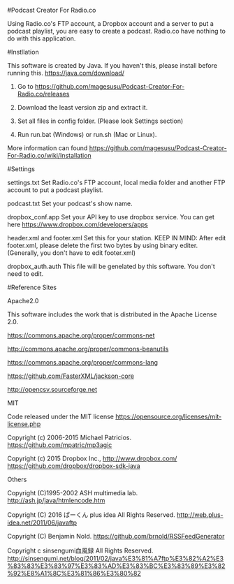 #Podcast Creator For Radio.co

Using Radio.co's FTP account, a Dropbox account and a server to put a podcast playlist, you are easy to create a podcast.
Radio.co have nothing to do with this application.


#Instllation

This software is created by Java. If you haven't this, please install before running this. https://java.com/download/ 

1. Go to https://github.com/magesusu/Podcast-Creator-For-Radio.co/releases

2. Download the least version zip and extract it.

3. Set all files in config folder. (Please look Settings section)

4. Run run.bat (Windows) or run.sh (Mac or Linux).

More information can found https://github.com/magesusu/Podcast-Creator-For-Radio.co/wiki/Installation

#Settings

settings.txt	Set Radio.co's FTP account, local media folder and another FTP account to put a podcast playlist.

podcast.txt	Set your podcast's show name.

dropbox_conf.app	Set your API key to use dropbox service. You can get here https://www.dropbox.com/developers/apps

header.xml and footer.xml	Set this for your station. KEEP IN MIND: After edit footer.xml, please delete the first two bytes by using binary editer. (Generally, you don't have to edit footer.xml) 

dropbox_auth.auth	This file will be genelated by this software. You don't need to edit.


#Reference Sites

Apache2.0

This software includes the work that is distributed in the Apache License 2.0.

https://commons.apache.org/proper/commons-net

http://commons.apache.org/proper/commons-beanutils

https://commons.apache.org/proper/commons-lang

https://github.com/FasterXML/jackson-core

http://opencsv.sourceforge.net

MIT

Code released under the MIT license https://opensource.org/licenses/mit-license.php

Copyright (c) 2006-2015 Michael Patricios. https://github.com/mpatric/mp3agic

Copyright (c) 2015 Dropbox Inc., http://www.dropbox.com/ https://github.com/dropbox/dropbox-sdk-java

Others

Copyright (C)1995-2002 ASH multimedia lab. http://ash.jp/java/htmlencode.htm

Copyright (C) 2016 ぱーくん plus idea All Rights Reserved. http://web.plus-idea.net/2011/06/javaftp

Copyright (C) Benjamin Nold. https://github.com/brnold/RSSFeedGenerator

Copyright c sinsengumi血風録 All Rights Reserved. http://sinsengumi.net/blog/2011/02/java%E3%81%A7ftp%E3%82%A2%E3%83%83%E3%83%97%E3%83%AD%E3%83%BC%E3%83%89%E3%82%92%E8%A1%8C%E3%81%86%E3%80%82
